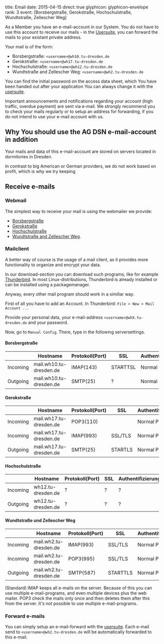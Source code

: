 title: Email
date: 2015-04-15
direct: true
glyphicon: glyphicon-envelope
rank: 3
event: [Borsbergstraße, Gerokstraße, Hochschulstraße, Wundtstraße, Zellescher Weg]

As a Member you have an e-mail-account in our System.
You do not have to use this account to receive our mails -  in the [Usersuite](/usersuite), you can forward the mails to your existant private address.

Your mail is of the form:

* Borsbergstraße: `<username>@wh10.tu-dresden.de`
* Gerokstraße: `<username>@wh17.tu-dresden.de`
* Hochschulstraße: `<username>@wh12.tu-dresden.de`
* Wundtstraße and Zellescher Weg: `<username>@wh2.tu-dresden.de`

You can find the initial password on the access data sheet, which You have been handed out after your application
You can always change it with the [usersuite](/usersuite).

Important announcements and notifications regarding your account (high traffic, overdue payment) are sent via e-mail.
We strongly recommend you to check your mails regularly or to setup an address for forwarding, if you do not intend to use your e-mail account with us.


## Why You should use the AG DSN e-mail-account in addition

Your mails and data of this e-mail-account are stored on servers located in dormitories in Dresden.

In contrast to big American or German providers, we do not work based on profit, which is why we try keeping


## Receive e-mails

### Webmail

The simplest way to receive your mail is using the webmailer we provide:

* [Borsbergstraße](https://mail.wh10.tu-dresden.de)
* [Gerokstraße](https://wh17.tu-dresden.de/webmail/)
* [Hochschulstraße](https://wh12.tu-dresden.de/roundcube/)
* [Wundtstraße and Zellescher Weg](https://www.wh2.tu-dresden.de/webmail).


### Mailclient

A better way of course is the usage of a mail client, as it provides more functionality to organize and encrypt your data.

In our download-section you can download such programs, like for example [Thunderbird](software#email). In most Linux-distributions, Thunderbird is already installed or can be installed using a packagemanager.

Anyway, every other mail program should work in a similiar way.

First of all you have to add an Account.
In Thunderbird: `File > New > Mail Account ...`

Provide your personal data, your e-mail-address `<username>@whX.tu-dresden.de` and your password.

Now, go to `Manual Config`. There, type in the following serversettings.

#### Borsbergstraße

&nbsp; | Hostname | Protokoll(Port) | SSL | Authentifizierung
-|-|-|-|-
Incoming | mail.wh10.tu-dresden.de | IMAP(143) | STARTTSL | Normal Password
Outgoing | mail.wh10.tu-dresden.de | SMTP(25) | ? | Normal Password

#### Gerokstraße

&nbsp; | Hostname | Protokoll(Port) | SSL | Authentifizierung
-|-|-|-|-
Incoming | mail.wh17.tu-dresden.de | POP3(110)	|	  	| Normal Passwod
Incoming | mail.wh17.tu-dresden.de | IMAP(993)	| SSL/TLS 	| Normal Password
Outgoing | mail.wh17.tu-dresden.de | SMTP(25) 	| STARTLS 	| Normal Password

#### Hochschulstraße

&nbsp; | Hostname | Protokoll(Port) | SSL | Authentifizierung
-|-|-|-|-
Incoming | wh12.tu-dresden.de | ? | ? | ?
Outgoing | wh12.tu-dresden.de | ? | ? | ?

#### Wundtstraße und Zellescher Weg

&nbsp; | Hostname | Protokoll(Port) | SSL | Authentifizierung
-|-|-|-|-
Incoming | mail.wh2.tu-dresden.de | IMAP(993) | SSL/TLS | Normal Password | Auth: Passwort
Incoming | mail.wh2.tu-dresden.de | POP3(995) | SSL/TLS | Normal Password |
Outgoing | mail.wh2.tu-dresden.de | SMTP(587) | STARTTLS | Normal Password | Auth: Plain


(Standard) IMAP keeps all e-mails on the server. Because of this you can use multiple e-mail-programs, and even multiple devices plus the web mailer.
POP3 check the mails only once and then deletes them after this from the server. It's not possible to use multiple e-mail-programs.

### Forward e-mails

You can simply setup an e-mail-forward with the [usersuite](/usersuite). Each e-mail send to `<username>@wh2.tu-dresden.de` will be automatically forwarded to this e-mail.
